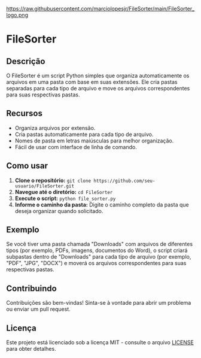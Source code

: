 https://raw.githubusercontent.com/marciolopesjr/FileSorter/main/FileSorter_logo.png 

# FileSorter

## Descrição

O FileSorter é um script Python simples que organiza automaticamente os arquivos em uma pasta com base em suas extensões. Ele cria pastas separadas para cada tipo de arquivo e move os arquivos correspondentes para suas respectivas pastas.

## Recursos

* Organiza arquivos por extensão.
* Cria pastas automaticamente para cada tipo de arquivo.
* Nomes de pasta em letras maiúsculas para melhor organização.
* Fácil de usar com interface de linha de comando.

## Como usar

1. **Clone o repositório:** `git clone https://github.com/seu-usuario/FileSorter.git`
2. **Navegue até o diretório:** `cd FileSorter`
3. **Execute o script:** `python file_sorter.py`
4. **Informe o caminho da pasta:** Digite o caminho completo da pasta que deseja organizar quando solicitado.

## Exemplo

Se você tiver uma pasta chamada "Downloads" com arquivos de diferentes tipos (por exemplo, PDFs, imagens, documentos do Word), o script criará subpastas dentro de "Downloads" para cada tipo de arquivo (por exemplo, "PDF", "JPG", "DOCX") e moverá os arquivos correspondentes para suas respectivas pastas.

## Contribuindo

Contribuições são bem-vindas! Sinta-se à vontade para abrir um problema ou enviar um pull request.

## Licença

Este projeto está licenciado sob a licença MIT - consulte o arquivo [LICENSE](LICENSE) para obter detalhes.
